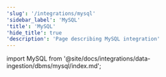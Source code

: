 ```yaml
---
'slug': '/integrations/mysql'
'sidebar_label': 'MySQL'
'title': 'MySQL'
'hide_title': true
'description': 'Page describing MySQL integration'
---
```


import MySQL from '@site/docs/integrations/data-ingestion/dbms/mysql/index.md';

<MySQL/>
